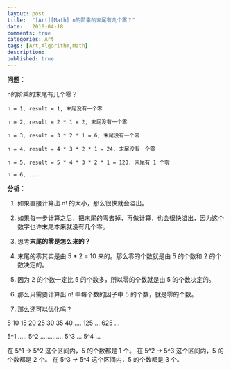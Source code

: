 ```yaml
---
layout: post
title:  "[Art][Math] n的阶乘的末尾有几个零？"
date:   2018-04-18
comments: true
categories: Art
tags: [Art,Algorithm,Math]
description:
published: true
---
```


**问题：**

n的阶乘的末尾有几个零？

```
n = 1, result = 1, 末尾没有一个零

n = 2, result = 2 * 1 = 2, 末尾没有一个零

n = 3, result = 3 * 2 * 1 = 6, 末尾没有一个零

n = 4, result = 4 * 3 * 2 * 1 = 24, 末尾没有一个零

n = 5, result = 5 * 4 * 3 * 2 * 1 = 120, 末尾有 1 个零

n = 6, ....
```

**分析：**

1. 如果直接计算出 n! 的大小，那么很快就会溢出。

2. 如果每一步计算之后，把末尾的零去掉，再做计算，也会很快溢出，因为这个数字也许末尾本来就没有几个零。

3. 思考**末尾的零是怎么来的？**

4. 末尾的零其实是由 5 * 2 = 10 来的。那么零的个数就是由 5 的个数和 2 的个数决定的。

5. 因为 2 的个数一定比 5 的个数多，所以零的个数就是由 5 的个数决定的。

6. 那么只需要计算出 n! 中每个数的因子中 5 的个数，就是零的个数。

7. 那么还可以优化吗？

5 10 15 20 25 30 35 40 .... 125 ... 625 ...

5^1 ..... 5^2 ............. 5^3 ... 5^4 ...

在 5^1 -> 5^2 这个区间内，5 的个数都是 1 个。
在 5^2 -> 5^3 这个区间内，5 的个数都是 2 个。
在 5^3 -> 5^4 这个区间内，5 的个数都是 3 个。
